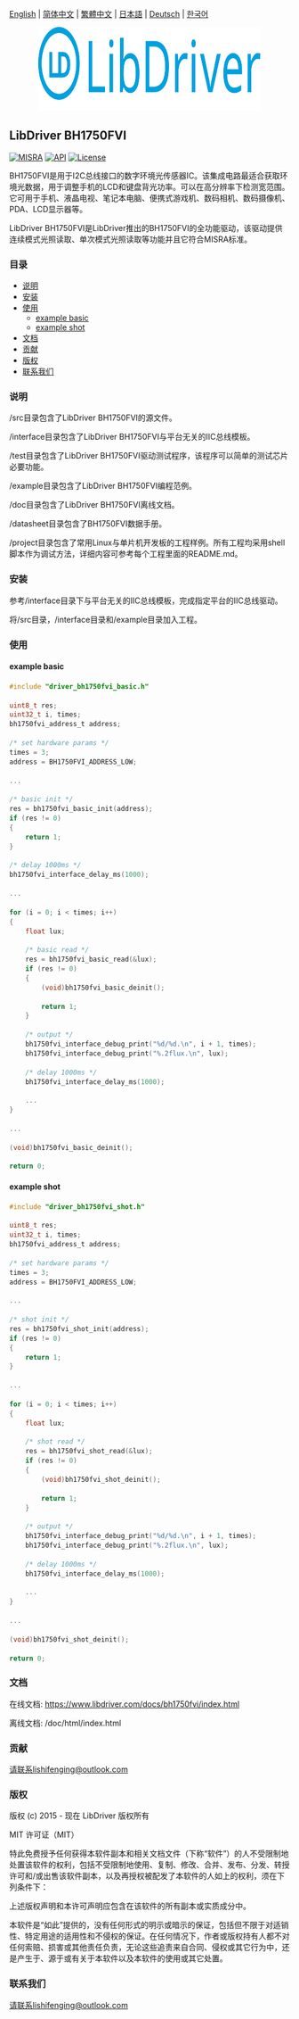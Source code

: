 [English](/README.md) | [ 简体中文](/README_zh-Hans.md) | [繁體中文](/README_zh-Hant.md) | [日本語](/README_ja.md) | [Deutsch](/README_de.md) | [한국어](/README_ko.md)

<div align=center>
<img src="/doc/image/logo.svg" width="400" height="150"/>
</div>

## LibDriver BH1750FVI

[![MISRA](https://img.shields.io/badge/misra-compliant-brightgreen.svg)](/misra/README.md) [![API](https://img.shields.io/badge/api-reference-blue.svg)](https://www.libdriver.com/docs/bh1750fvi/index.html) [![License](https://img.shields.io/badge/license-MIT-brightgreen.svg)](/LICENSE)

BH1750FVI是用于I2C总线接口的数字环境光传感器IC。该集成电路最适合获取环境光数据，用于调整手机的LCD和键盘背光功率。可以在高分辨率下检测宽范围。它可用于手机、液晶电视、笔记本电脑、便携式游戏机、数码相机、数码摄像机、PDA、LCD显示器等。

LibDriver BH1750FVI是LibDriver推出的BH1750FVI的全功能驱动，该驱动提供连续模式光照读取、单次模式光照读取等功能并且它符合MISRA标准。

### 目录

  - [说明](#说明)
  - [安装](#安装)
  - [使用](#使用)
    - [example basic](#example-basic)
    - [example shot](#example-shot)
  - [文档](#文档)
  - [贡献](#贡献)
  - [版权](#版权)
  - [联系我们](#联系我们)

### 说明

/src目录包含了LibDriver BH1750FVI的源文件。

/interface目录包含了LibDriver BH1750FVI与平台无关的IIC总线模板。

/test目录包含了LibDriver BH1750FVI驱动测试程序，该程序可以简单的测试芯片必要功能。

/example目录包含了LibDriver BH1750FVI编程范例。

/doc目录包含了LibDriver BH1750FVI离线文档。

/datasheet目录包含了BH1750FVI数据手册。

/project目录包含了常用Linux与单片机开发板的工程样例。所有工程均采用shell脚本作为调试方法，详细内容可参考每个工程里面的README.md。

### 安装

参考/interface目录下与平台无关的IIC总线模板，完成指定平台的IIC总线驱动。

将/src目录，/interface目录和/example目录加入工程。

### 使用

#### example basic

```C
#include "driver_bh1750fvi_basic.h"

uint8_t res;
uint32_t i, times;
bh1750fvi_address_t address;

/* set hardware params */
times = 3;
address = BH1750FVI_ADDRESS_LOW;

...
    
/* basic init */
res = bh1750fvi_basic_init(address);
if (res != 0)
{
    return 1;
}

/* delay 1000ms */
bh1750fvi_interface_delay_ms(1000);

...
    
for (i = 0; i < times; i++)
{
    float lux;

    /* basic read */
    res = bh1750fvi_basic_read(&lux);
    if (res != 0)
    {
        (void)bh1750fvi_basic_deinit();
        
        return 1;
    }

    /* output */
    bh1750fvi_interface_debug_print("%d/%d.\n", i + 1, times);
    bh1750fvi_interface_debug_print("%.2flux.\n", lux);

    /* delay 1000ms */
    bh1750fvi_interface_delay_ms(1000);
    
    ...
}

...
    
(void)bh1750fvi_basic_deinit();

return 0;
```

#### example shot

```C
#include "driver_bh1750fvi_shot.h"

uint8_t res;
uint32_t i, times;
bh1750fvi_address_t address;

/* set hardware params */
times = 3;
address = BH1750FVI_ADDRESS_LOW;

...
    
/* shot init */
res = bh1750fvi_shot_init(address);
if (res != 0)
{
    return 1;
}

...
    
for (i = 0; i < times; i++)
{
    float lux;

    /* shot read */
    res = bh1750fvi_shot_read(&lux);
    if (res != 0)
    {
        (void)bh1750fvi_shot_deinit();
        
        return 1;
    }

    /* output */
    bh1750fvi_interface_debug_print("%d/%d.\n", i + 1, times);
    bh1750fvi_interface_debug_print("%.2flux.\n", lux);

    /* delay 1000ms */
    bh1750fvi_interface_delay_ms(1000);
    
    ...
}

...
    
(void)bh1750fvi_shot_deinit();

return 0;
```

### 文档

在线文档: https://www.libdriver.com/docs/bh1750fvi/index.html

离线文档: /doc/html/index.html

### 贡献

请联系lishifenging@outlook.com

### 版权

版权 (c) 2015 - 现在 LibDriver 版权所有

MIT 许可证（MIT）

特此免费授予任何获得本软件副本和相关文档文件（下称“软件”）的人不受限制地处置该软件的权利，包括不受限制地使用、复制、修改、合并、发布、分发、转授许可和/或出售该软件副本，以及再授权被配发了本软件的人如上的权利，须在下列条件下：

上述版权声明和本许可声明应包含在该软件的所有副本或实质成分中。

本软件是“如此”提供的，没有任何形式的明示或暗示的保证，包括但不限于对适销性、特定用途的适用性和不侵权的保证。在任何情况下，作者或版权持有人都不对任何索赔、损害或其他责任负责，无论这些追责来自合同、侵权或其它行为中，还是产生于、源于或有关于本软件以及本软件的使用或其它处置。

### 联系我们

请联系lishifenging@outlook.com